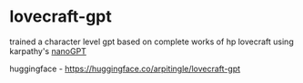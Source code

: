 # lovecraft-gpt

trained a character level gpt based on complete works of hp lovecraft using karpathy's [nanoGPT](https://github.com/karpathy/nanoGPT)

huggingface - https://huggingface.co/arpitingle/lovecraft-gpt 
